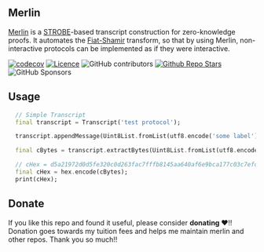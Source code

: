## Merlin
[Merlin](https://merlin.cool) is a [STROBE](https://strobe.sourceforge.io/)-based transcript construction for zero-knowledge proofs.
It automates the [Fiat-Shamir](https://en.wikipedia.org/wiki/Fiat–Shamir_heuristic) transform, so that by using Merlin, non-interactive protocols can be implemented as if they were interactive.

[![codecov](https://codecov.io/gh/justkawal/merlin/graph/badge.svg?token=8FERML02AR)](https://codecov.io/gh/justkawal/merlin)
[![Licence](https://img.shields.io/badge/License-MIT-red.svg)](./LICENSE)
![GitHub contributors](https://img.shields.io/github/contributors/justkawal/merlin)
[![Github Repo Stars](https://img.shields.io/github/stars/justkawal/merlin)](https://github.com/justkawal/merlin/stargazers)
![GitHub Sponsors](https://img.shields.io/github/sponsors/justkawal)


## Usage

```dart
  // Simple Transcript
  final transcript = Transcript('test protocol');

  transcript.appendMessage(Uint8List.fromList(utf8.encode('some label')), Uint8List.fromList(utf8.encode('some data')));

  final cBytes = transcript.extractBytes(Uint8List.fromList(utf8.encode('challenge')), 32);

  // cHex = d5a21972d0d5fe320c0d263fac7fffb8145aa640af6e9bca177c03c7efcf0615
  final cHex = hex.encode(cBytes);
  print(cHex);
```

## Donate
If you like this repo and found it useful, please consider **donating ❤️**!! Donation goes towards my tuition fees and helps me maintain merlin and other repos. Thank you so much!!
